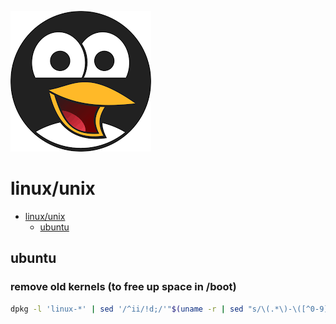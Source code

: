 ![](./0.png)
# linux/unix

<!-- @import "[TOC]" {cmd="toc" depthFrom=1 depthTo=2 orderedList=false} -->

<!-- code_chunk_output -->

* [linux/unix](#linuxunix)
	* [ubuntu](#ubuntu)

<!-- /code_chunk_output -->


## ubuntu
### remove old kernels (to free up space in /boot)
```bash
dpkg -l 'linux-*' | sed '/^ii/!d;/'"$(uname -r | sed "s/\(.*\)-\([^0-9]\+\)/\1/")"'/d;s/^[^ ]* [^ ]* \([^ ]*\).*/\1/;/[0-9]/!d' | xargs sudo apt-get -y purge
``` 
